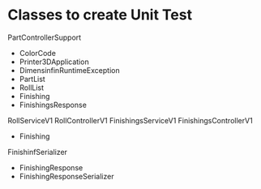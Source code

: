 # Classes to create Unit Test
PartControllerSupport
* ColorCode
* Printer3DApplication
* DimensinfinRuntimeException
* PartList
* RollList
* Finishing
* FinishingsResponse

RollServiceV1
RollControllerV1
FinishingsServiceV1
FinishingsControllerV1
* Finishing

FinishinfSerializer
* FinishingResponse
* FinishingResponseSerializer


